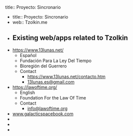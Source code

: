 title:: Proyecto: Sincronario

- title:: Proyecto: Sincronario
- web:: Tzolkin.me
- ## Existing web/apps related to Tzolkin
- https://www.13lunas.net/
	- Español
	- Fundación Para La Ley Del Tiempo
	- Bioregión del Guerrero
	- Contact
		- https://www.13lunas.net/contacto.htm
		- 13lunas.es@gmail.com
- https://lawoftime.org/
	- English
	- Foundation For the Law Of Time
	- Contact
		- info@lawoftime.org
- www.galacticspacebook.com
-
-
-